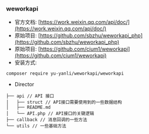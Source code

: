 ### weworkapi
- 官方文档: [https://work.weixin.qq.com/api/doc/](https://work.weixin.qq.com/api/doc/)
- 原始项目: [https://github.com/sbzhu/weworkapi_php](https://github.com/sbzhu/weworkapi_php) 
- 原始项目: [https://github.com/cium1/weworkapi](https://github.com/cium1/weworkapi) 
- 安装方式:
```
composer require yu-yanli/weworkapi/weworkapi
```
- Director
```
├── api // API 接口
│   ├── struct // API接口需要使用到的一些数据结构
│   ├── README.md
│   └── API.php // API接口的关键逻辑
├── callback // 消息回调的一些方法
└── utils // 一些基础方法
```
